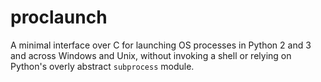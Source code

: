 # proclaunch
A minimal interface over C for launching OS processes in Python 2 and 3 and across Windows and Unix, without invoking a shell or relying on Python's overly abstract `subprocess` module.
